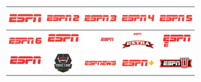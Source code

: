 | ![](https://raw.githubusercontent.com/RevGear/logo/master/Networks/ESPN/ESPN.png) | ![](https://raw.githubusercontent.com/RevGear/logo/master/Networks/ESPN/ESPN2.png) | ![](https://raw.githubusercontent.com/RevGear/logo/master/Networks/ESPN/ESPN3.png) | ![](https://raw.githubusercontent.com/RevGear/logo/master/Networks/ESPN/ESPN4.png) | ![](https://raw.githubusercontent.com/RevGear/logo/master/Networks/ESPN/ESPN5.png) |
|:---:|:---:|:---:|:---:|:---:|
| ![](https://raw.githubusercontent.com/RevGear/logo/master/Networks/ESPN/ESPN6.png) | ![](https://raw.githubusercontent.com/RevGear/logo/master/Networks/ESPN/ESPNBrasil.png) | ![](https://raw.githubusercontent.com/RevGear/logo/master/Networks/ESPN/ESPNClassic.png) | ![](https://raw.githubusercontent.com/RevGear/logo/master/Networks/ESPN/ESPNCollegeExtra.png) | ![](https://raw.githubusercontent.com/RevGear/logo/master/Networks/ESPN/ESPNDeportes.png) |
| ![](https://raw.githubusercontent.com/RevGear/logo/master/Networks/ESPN/ESPNExtra.png) | ![](https://raw.githubusercontent.com/RevGear/logo/master/Networks/ESPN/ESPNGoalLine.png) | ![](https://raw.githubusercontent.com/RevGear/logo/master/Networks/ESPN/ESPNews.png) | ![](https://raw.githubusercontent.com/RevGear/logo/master/Networks/ESPN/ESPNPlus.png) | ![](https://raw.githubusercontent.com/RevGear/logo/master/Networks/ESPN/ESPNU.png) |